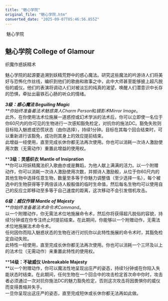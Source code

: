 ```yaml
---
title: "魅心学院"
original_file: "魅心学院.htm"
converted_date: "2025-09-07T05:46:56.855Z"
---
```


﻿ 魅心学院  

## **魅心学院 College of Glamour**

织魔作惑妖精术

魅心学院的起源要追溯到妖精荒野中的惑心魔法。研究这些魔法的吟游诗人们将美好与恐怖化作丝线，编织到他们的歌曲和故事之中，此中大师甚至能够披上超凡脱俗的威仪。他们的表演将调动人们对被淡忘的纯真的渴望，唤醒人们潜意识中长存的恐惧，牵扯出最铁石心肠的听众的情绪。

****3级：惑心魔法 Beguiling Magic**  
**你始终准备着法术*魅惑类人Charm Person*和*镜影术Mirror Image*。  
此外，在你使用法术位施展一道惑控或幻术学派的法术后，你可以立即使一名位于你60尺内的你可见的生物进行一次感知豁免检定，对抗你的施法DC。豁免失败则目标陷入魅惑或恐慌状态（由你选择），持续1分钟。目标在其每个回合结束时，可以重新进行该豁免，成功则其身上的效应提前结束。  
此增益一经使用，直至完成长休你都无法再次使用。你也可以消耗一次诗人激励使用次数（无需动作）重置此增益的使用权。

****3级：灵感织衣 Mantle of Insipration**  
**你可以将妖精魔法织入歌曲亦或是舞蹈，为他人献上满满的活力。以一个附赠动作，你可以消耗一次诗人激励使用次数，并掷诗人激励骰，从位于你60尺内的其他生物中选择任意生物，数量至多等于你魅力调整值（至少选择一名），每个被选中的生物获得等于两倍该诗人骰骰值的临时生命值，然后每名生物均可以使用自己的反应立即移动至多等于自己速度的距离，这次移动不会引发借机攻击。

****6级：威仪作锦 Mantle of Majesty**  
**你始终准备着法术*命令术Command*。  
以一个附赠动作，你无需法术位地施展命令术，然后你将获得超凡脱俗的容貌，持续1分钟或在你专注终止时提前结束。在此期间，你能够以一个附赠动作，无需法术位地施展法术命令术。  
任何因你而陷入魅惑状态的生物在进行对抗你以此特性施展的命令术时，其豁免检定自动失败。  
此特性一经使用，直至完成长休你都无法再次使用。你也可以消耗一个三环及以上的法术位（无需动作）来重置此特性的使用权。

****14级：不破威仪 Unbreakable Majesty**  
**以一个附赠动作，你可以魔法性地呈现出庄严的姿态，持续1分钟或在你陷入失能状态时结束。在此期间，任何生物在一个回合中的攻击检定首次命中你时，攻击者必须通过一次对抗你施法DC的魅力豁免检定，否则这次攻击将因畏惧你的威仪而变得畏缩并失手。  
一旦你呈现出这庄严的姿态，直至完成短休或长休你都无法再如此做。